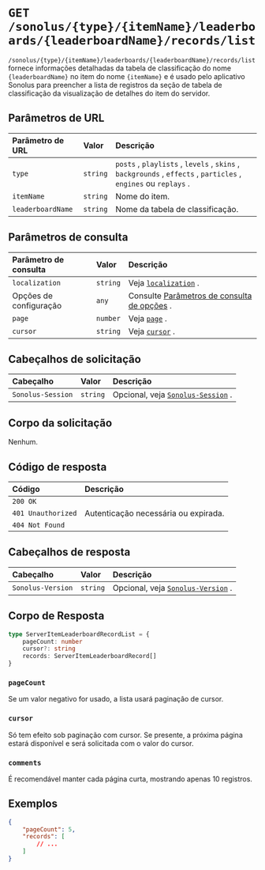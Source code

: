 # `GET /sonolus/{type}/{itemName}/leaderboards/{leaderboardName}/records/list`

`/sonolus/{type}/{itemName}/leaderboards/{leaderboardName}/records/list` fornece informações detalhadas da tabela de classificação do nome `{leaderboardName}` no item do nome `{itemName}` e é usado pelo aplicativo Sonolus para preencher a lista de registros da seção de tabela de classificação da visualização de detalhes do item do servidor.

## Parâmetros de URL

Parâmetro de URL | Valor | Descrição
:-- | :-- | :--
`type` | `string` | `posts` , `playlists` , `levels` , `skins` , `backgrounds` , `effects` , `particles` , `engines` ou `replays` .
`itemName` | `string` | Nome do item.
`leaderboardName` | `string` | Nome da tabela de classificação.

## Parâmetros de consulta

Parâmetro de consulta | Valor | Descrição
:-- | :-- | :--
`localization` | `string` | Veja [`localization`](../query-parameters/localization) .
Opções de configuração | `any` | Consulte [Parâmetros de consulta de opções](../query-parameters/options-query-parameters) .
`page` | `number` | Veja [`page`](../query-parameters/page) .
`cursor` | `string` | Veja [`cursor`](../query-parameters/cursor) .

## Cabeçalhos de solicitação

Cabeçalho | Valor | Descrição
:-- | :-- | :--
`Sonolus-Session` | `string` | Opcional, veja [`Sonolus-Session`](../headers/sonolus-session) .

## Corpo da solicitação

Nenhum.

## Código de resposta

Código | Descrição
:-- | :--
`200 OK` |
`401 Unauthorized` | Autenticação necessária ou expirada.
`404 Not Found` |

## Cabeçalhos de resposta

Cabeçalho | Valor | Descrição
:-- | :-- | :--
`Sonolus-Version` | `string` | Opcional, veja [`Sonolus-Version`](../headers/sonolus-version) .

## Corpo de Resposta

```ts
type ServerItemLeaderboardRecordList = {
    pageCount: number
    cursor?: string
    records: ServerItemLeaderboardRecord[]
}
```

### `pageCount`

Se um valor negativo for usado, a lista usará paginação de cursor.

### `cursor`

Só tem efeito sob paginação com cursor. Se presente, a próxima página estará disponível e será solicitada com o valor do cursor.

### `comments`

É recomendável manter cada página curta, mostrando apenas 10 registros.

## Exemplos

```json
{
    "pageCount": 5,
    "records": [
        // ...
    ]
}
```
